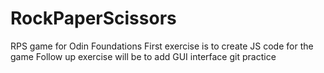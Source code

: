 # RockPaperScissors
RPS game for Odin Foundations
First exercise is to create JS code for the game
Follow up exercise will be to add GUI interface
git practice
